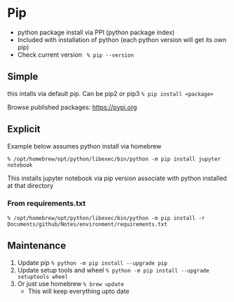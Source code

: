# Pip
- python package install via PPI (python package index)
- Included with installation of python (each python version will get its own pip)
- Check current version ``` % pip --version```

## Simple
this intalls via default pip. Can be pip2 or pip3
```% pip install <package>```

Browse published packages: https://pypi.org

## Explicit
Example below assumes python install via homebrew

```% /opt/homebrew/opt/python/libexec/bin/python -m pip install jupyter notebook```

This installs jupyter notebook via pip version associate with python installed at that directory

### From requirements.txt
```% /opt/homebrew/opt/python/libexec/bin/python -m pip install -r Documents/github/Notes/environment/requirements.txt```

## Maintenance
1. Update pip ```% python -m pip install --upgrade pip```
2. Update setup tools and wheel ```% python -m pip install --upgrade setuptools wheel```
3. Or just use homebrew ```% brew update```
    - This will keep everything upto date
